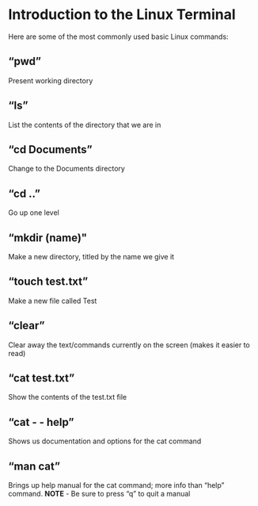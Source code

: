 <h1>Introduction to the Linux Terminal</h1>
Here are some of the most commonly used basic Linux commands</b>:<br/>
	<h2>“pwd”</h2>
 Present working directory
	<h2>“ls”</h2>
 List the contents of the directory that we are in
	<h2>“cd Documents”</h2>
 Change to the Documents directory</h2>
	<h2>“cd ..”</h2>
 Go up one level</h2>
	<h2>“mkdir (name)"</h2> 
 Make a new directory, titled by the name we give it</h2>
<h2>“touch test.txt”</h2>
Make a new file called Test</h2>
<h2>“clear”</h2> 
Clear away the text/commands currently on the screen (makes it easier to read)</h2>
<h2>“cat test.txt”</h2>
Show the contents of the test.txt file</h2>
<h2>“cat - - help”</h2>
Shows us documentation and options for the cat command</h2>
<h2>“man cat”</h2> 
Brings up help manual for the cat command; more info than “help” command.</h2>
		<b>NOTE</b> - Be sure to press “q” to quit a manual</h2>

